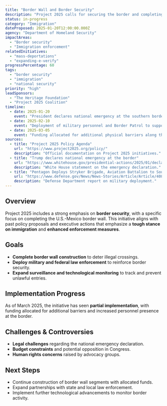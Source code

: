 ```yaml
---
title: "Border Wall and Border Security"
description: "Project 2025 calls for securing the border and completing the construction of a wall along the U.S.-Mexico border."
status: in-progress
category: "Immigration"
dateProposed: 2025-01-20T12:00:00.000Z
agency: "Department of Homeland Security"
impactAreas:
  - "Border security"
  - "Immigration enforcement"
relatedInitiatives:
  - "mass-deportations"
  - "expanding-e-verify"
progressPercentage: 60
tags:
  - "border security"
  - "immigration"
  - "national security"
priority: "high"
leadSponsors:
  - "The Heritage Foundation"
  - "Project 2025 Coalition"
timeline:
  - date: 2025-01-20
    event: "President declares national emergency at the southern border."
  - date: 2025-02-10
    event: "Deployment of military personnel and Border Patrol to support border security."
  - date: 2025-03-05
    event: "Funding allocated for additional physical barriers along the southern border."
sources:
  - title: "Project 2025 Policy Agenda"
    url: "https://www.project2025.org/policy/"
    description: "Official documentation on Project 2025 initiatives."
  - title: "Trump declares national emergency at the border"
    url: "https://www.whitehouse.gov/presidential-actions/2025/01/declaring-a-national-emergency-at-the-southern-border-of-the-united-states/"
    description: "White House statement on the emergency declaration."
  - title: "Pentagon Deploys Stryker Brigade, Aviation Battalion to Southern Border"
    url: "https://www.defense.gov/News/News-Stories/Article/Article/4086787/pentagon-deploys-stryker-brigade-aviation-battalion-to-southern-border/"
    description: "Defense Department report on military deployment."
---
```


## Overview
Project 2025 includes a strong emphasis on **border security**, with a specific focus on completing the U.S.-Mexico border wall. This initiative aligns with past policy proposals and executive actions that emphasize a **tough stance on immigration** and **enhanced enforcement measures**.

## Goals
- **Complete border wall construction** to deter illegal crossings.
- **Deploy military and federal law enforcement** to reinforce border security.
- **Expand surveillance and technological monitoring** to track and prevent unlawful entries.

## Implementation Progress
As of March 2025, the initiative has seen **partial implementation**, with funding allocated for additional barriers and increased personnel presence at the border.

## Challenges & Controversies
- **Legal challenges** regarding the national emergency declaration.
- **Budget constraints** and potential opposition in Congress.
- **Human rights concerns** raised by advocacy groups.

## Next Steps
- Continue construction of border wall segments with allocated funds.
- Expand partnerships with state and local law enforcement.
- Implement further technological advancements to monitor border activity.
